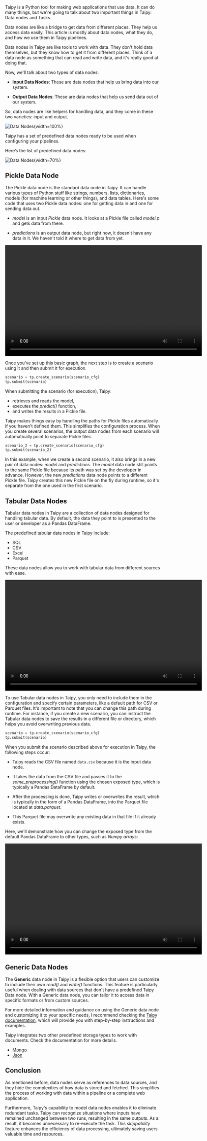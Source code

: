 
Taipy is a Python tool for making web applications that use data. 
It can do many things, but we're going to talk about 
two important things in Taipy: Data nodes and Tasks.

Data nodes are like a bridge to get data from different places. 
They help us access data easily. This article is mostly about data nodes, 
what they do, and how we use them in Taipy pipelines.

Data nodes in Taipy are like tools to work with data. They don't hold data themselves, 
but they know how to get it from different places. 
Think of a data node as something that can read and write data, and it's really good at doing that.

Now, we'll talk about two types of data nodes:

- **Input Data Nodes**: These are data nodes that help us bring data into our system.

- **Output Data Nodes**: These are data nodes that help us send data out of our system.

So, data nodes are like helpers for handling data, 
and they come in these two varieties: input and output.

![Data Nodes](data_notes_2.svg){width=100%}

Taipy has a set of predefined data nodes ready to be used when configuring your pipelines. 

Here’s the list of predefined data nodes:

![Data Nodes](data_notes.png){width=70%}

## Pickle Data Node

The Pickle data node is the standard data node in Taipy. 
It can handle various types of Python stuff like strings, numbers, lists, dictionaries, 
models (for machine learning or other things), and data tables. Here's some code that uses 
two Pickle data nodes: one for getting data in and one for sending data out.

- *model* is an input *Pickle* data node. It looks at a Pickle file called *model.p* and gets data from there.

- *predictions* is an output data node, but right now, it doesn't have any data in it. 
  We haven't told it where to get data from yet.

<video width="640" height="360" controls>
  <source src="pickle-data-node.mp4" type="video/mp4">
  Your browser does not support the video tag.
</video>

Once you've set up this basic graph, the next step is to create a scenario using it and then submit it for execution.

```python
scenario = tp.create_scenario(scenario_cfg)
tp.submit(scenario)
```
When submitting the scenario (for execution), Taipy:

- retrieves and reads the model,
- executes the *predict()* function,
- and writes the results in a Pickle file.

Taipy makes things easy by handling the paths for Pickle files automatically if you haven't defined them. 
This simplifies the configuration process. When you create several scenarios, 
the output data nodes from each scenario will automatically point to separate Pickle files.

```py
scenario_2 = tp.create_scenario(scenario_cfg)
tp.submit(scenario_2)
```

In this example, when we create a second scenario, it also brings in a new pair of data nodes: 
*model* and *predictions*. The *model* data node still points to the same Pickle file because 
its path was set by the developer in advance. However, the new *predictions* data node points 
to a different Pickle file. Taipy creates this new Pickle file on the fly during runtime, 
so it's separate from the one used in the first scenario.

## Tabular Data Nodes

Tabular data nodes in Taipy are a collection of data nodes designed for handling tabular data. 
By default, the data they point to is presented to the user or developer as a Pandas DataFrame. 

The predefined tabular data nodes in Taipy include:

- SQL
- CSV
- Excel
- Parquet

These data nodes allow you to work with tabular data from different sources with ease.

<video width="640" height="360" controls>
  <source src="tabular-data-nodes.mp4" type="video/mp4">
  Your browser does not support the video tag.
</video>

To use Tabular data nodes in Taipy, you only need to include them in the configuration 
and specify certain parameters, like a default path for CSV or Parquet files. 
It's important to note that you can change this path during runtime. 
For instance, if you create a new scenario, you can instruct the Tabular data nodes 
to save the results in a different file or directory, which helps you avoid overwriting previous data.

```py
scenario = tp.create_scenario(scenario_cfg)
tp.submit(scenario)
```

When you submit the scenario described above for execution in Taipy, the following steps occur:

- Taipy reads the CSV file named `data.csv` because it is the input data node.

- It takes the data from the CSV file and passes it to the *some_preprocessing()* function 
  using the chosen exposed type, which is typically a Pandas DataFrame by default.

- After the processing is done, Taipy writes or overwrites the result, 
  which is typically in the form of a Pandas DataFrame, into the Parquet file located at *data.parquet*. 

- This Parquet file may overwrite any existing data in that file if it already exists.

Here, we'll demonstrate how you can change the exposed type from the default Pandas DataFrame 
to other types, such as *Numpy arrays*:

<video width="640" height="360" controls>
  <source src="tabular-data-nodes_2.mp4" type="video/mp4">
  Your browser does not support the video tag.
</video>

## Generic Data Nodes

The **Generic** data node in Taipy is a flexible option that users can customize 
to include their own *read()* and *write()* functions. This feature is particularly useful 
when dealing with data sources that don't have a predefined Taipy Data node. 
With a Generic data node, you can tailor it to access data in specific formats or from custom sources.

For more detailed information and guidance on using the Generic data node 
and customizing it to your specific needs, I recommend checking the 
[Taipy documentation](../../../manuals/core/config/data-node-config/#generic), 
which will provide you with step-by-step instructions and examples.

Taipy integrates two other predefined storage types to work with documents. 
Check the documentation for more details.

- [Mongo](../../../manuals/core/config/data-node-config/#mongo-collection)
- [Json](../../../manuals/core/config/data-node-config/#json)

## Conclusion

As mentioned before, data nodes serve as references to data sources, 
and they hide the complexities of how data is stored and fetched. 
This simplifies the process of working with data within a pipeline or a complete web application.

Furthermore, Taipy's capability to model data nodes enables it to eliminate redundant tasks. 
Taipy can recognize situations where inputs have remained unchanged between two runs, 
resulting in the same outputs. As a result, it becomes unnecessary to re-execute the task. 
This *skippability* feature enhances the efficiency of data processing, 
ultimately saving users valuable time and resources.

